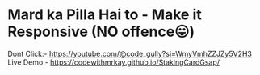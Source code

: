 # Mard ka Pilla Hai to - Make it Responsive (NO offence😛)

Dont Click:- https://youtube.com/@code_gully?si=WmyVmhZZJZy5V2H3
Live Demo:- https://codewithmrkay.github.io/StakingCardGsap/